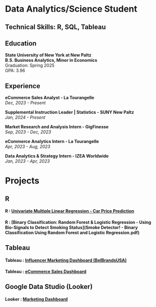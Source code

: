 # Data Analytics/Science Student

## Technical Skills: R, SQL, Tableau

## Education  
**State University of New York at New Paltz**  
**B.S. Business Analytics, Minor in Economics**  
Graduation: Spring 2025  
GPA: 3.96

## Experience

**eCommerce Sales Analyst - La Tourangelle**  
*Dec, 2023 - Present*

**Supplemental Instruction Leader | Statistics - SUNY New Paltz**  
*Jan, 2024 - Present*

**Market Research and Analysis Intern - GigFinesse**  
*Sep, 2023 - Dec, 2023*

**eCommerce Analytics Intern - La Tourangelle**  
*Apr, 2023 - Aug, 2023*

**Data Analytics & Strategy Intern - IZEA Worldwide**  
*Jan, 2023 - Apr, 2023*


# Projects

## R  
#### R : [Univariate Multiple Linear Regression - Car Price Prediction](Multi-Linear-Reg-Car-Proj.pdf)
#### R : [Binary Classification: Random Forest & Logistic Regression - Using Bio-Signals to Detect Smoking Status](Smoke Detector! - Binary Classification Using Random Forest and Logistic Regression.pdf)

## Tableau  
#### Tableau : [Influencer Marketing Dashboard (BelBrandsUSA)](https://public.tableau.com/views/BelBrandsDashboard-FAKE-DATA/Dashboard1?:language=en-US&publish=yes&:display_count=n&:origin=viz_share_link)
#### Tableau : [eCommerce Sales Dashboard](https://public.tableau.com/views/eCommerceMockDashboard/Dashboard2?:language=en-US&:display_count=n&:origin=viz_share_link)

## Google Data Studio (Looker)  
#### Looker : [Marketing Dashboard](https://lookerstudio.google.com/reporting/96cfa7c6-17e4-42d7-b87c-71b1a6b131ce)




